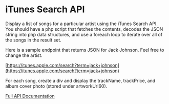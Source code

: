 iTunes Search API
=================

Display a list of songs for a particular artist using the iTunes Search API. You should have a php script that fetches the contents, decodes the JSON string into php data structures, and use a foreach loop to iterate over all of the songs in the result set.

Here is a sample endpoint that returns JSON for Jack Johnson. Feel free to change the artist.

[https://itunes.apple.com/search?term=jack+johnson](https://itunes.apple.com/search?term=jack+johnson)

For each song, create a div and display the trackName, trackPrice, and album cover photo (stored under artworkUrl60).

[Full API Documentation](http://www.apple.com/itunes/affiliates/resources/documentation/itunes-store-web-service-search-api.html)
